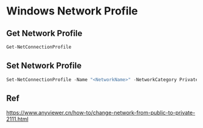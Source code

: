 # Windows Network Profile

## Get Network Profile

```PowerShell
Get-NetConnectionProfile
```

## Set Network Profile

```PowerShell
Set-NetConnectionProfile -Name "<NetworkName>" -NetworkCategory Private
```

## Ref

https://www.anyviewer.cn/how-to/change-network-from-public-to-private-2111.html
